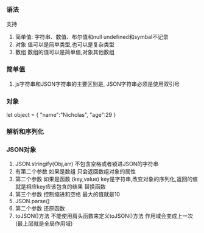 ### 语法
支持
1. 简单值: 字符串、数值、布尔值和null     undefined和symbal不记录
2. 对象 值可以是简单类型,也可以是复杂类型
3. 数组 数组的值可以是简单值,对象其他数组

### 简单值
1. js字符串和JSON字符串的主要区别是, JSON字符串必须是使用双引号


### 对象
let object = {
  "name":"Nicholas",
  "age":29
}

### 解析和序列化


### JSON对象


1. JSON.stringify(Obj,arr) 不包含空格或者锁进JSON的字符串
2. 有第二个参数 如果是数组 只会返回数组对象的属性 
3. 第二个参数 如果是函数  (key,value) key是字符串,改变对象的序列化,返回的值就是相应key应该包含的结果 替换函数
4. 第三个参数 控制缩进和空格 最大的值就是10  
5. JSON.parse()
6. 第二个参数  还原函数
7. toJSON()方法 不能使用肩头函数来定义toJSON()方法 作用域会变成上一次(最上层就是全局作用域)